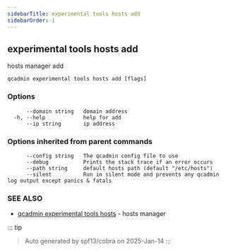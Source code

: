```yaml
---
sidebarTitle: experimental tools hosts add
sidebarOrder: 1
---
```


## experimental tools hosts add

hosts manager add

```
qcadmin experimental tools hosts add [flags]
```

### Options

```
      --domain string   domain address
  -h, --help            help for add
      --ip string       ip address
```

### Options inherited from parent commands

```
      --config string   The qcadmin config file to use
      --debug           Prints the stack trace if an error occurs
      --path string     default hosts path (default "/etc/hosts")
      --silent          Run in silent mode and prevents any qcadmin log output except panics & fatals
```

### SEE ALSO

* [qcadmin experimental tools hosts](experimental_tools_hosts.md)	 - hosts manager

::: tip
>Auto generated by spf13/cobra on 2025-Jan-14
:::